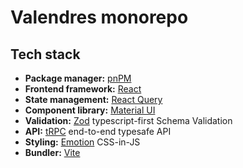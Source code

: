 # Valendres monorepo

## Tech stack

- **Package manager:** [pnPM](https://pnpm.io/)
- **Frontend framework:** [React](https://reactjs.org/)
- **State management:** [React Query](https://tanstack.com/query/v4)
- **Component library:** [Material UI](https://mui.com/)
- **Validation:** [Zod](https://zod.dev/) typescript-first Schema Validation
- **API:** [tRPC](https://trpc.io/) end-to-end typesafe API
- **Styling:** [Emotion](https://emotion.sh/) CSS-in-JS
- **Bundler:** [Vite](https://vitejs.dev/)
